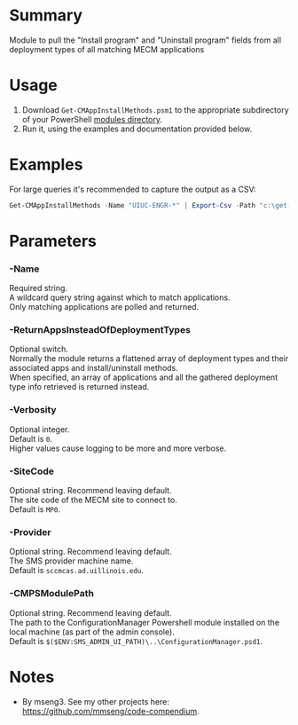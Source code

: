 # Summary

Module to pull the "Install program" and "Uninstall program" fields from all deployment types of all matching MECM applications

# Usage

1. Download `Get-CMAppInstallMethods.psm1` to the appropriate subdirectory of your PowerShell [modules directory](https://github.com/engrit-illinois/how-to-install-a-custom-powershell-module).
2. Run it, using the examples and documentation provided below.

# Examples
For large queries it's recommended to capture the output as a CSV:
```powershell
Get-CMAppInstallMethods -Name "UIUC-ENGR-*" | Export-Csv -Path "c:\get-cmappinstallmethods.csv" -Encoding "Ascii" -NoTypeInformation
```

# Parameters

### -Name
Required string.  
A wildcard query string against which to match applications.  
Only matching applications are polled and returned.  

### -ReturnAppsInsteadOfDeploymentTypes
Optional switch.  
Normally the module returns a flattened array of deployment types and their associated apps and install/uninstall methods.  
When specified, an array of applications and all the gathered deployment type info retrieved is returned instead.  

### -Verbosity
Optional integer.  
Default is `0`.  
Higher values cause logging to be more and more verbose.  

### -SiteCode
Optional string. Recommend leaving default.  
The site code of the MECM site to connect to.  
Default is `MP0`.  

### -Provider
Optional string. Recommend leaving default.  
The SMS provider machine name.  
Default is `sccmcas.ad.uillinois.edu`.  

### -CMPSModulePath
Optional string. Recommend leaving default.  
The path to the ConfigurationManager Powershell module installed on the local machine (as part of the admin console).  
Default is `$($ENV:SMS_ADMIN_UI_PATH)\..\ConfigurationManager.psd1`.  

# Notes
- By mseng3. See my other projects here: https://github.com/mmseng/code-compendium.
